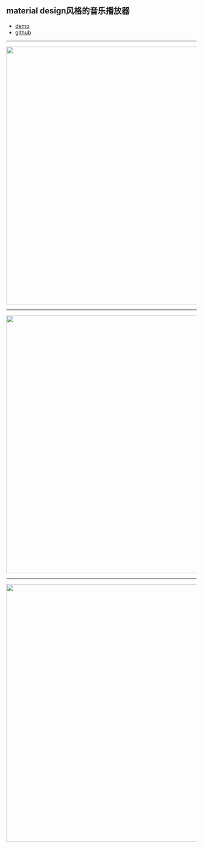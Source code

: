 ## material design风格的音乐播放器
- [demo](https://htmlpreview.github.io/?https://github.com/zc95/music/blob/master/index.html)
- [github](https://github.com/zc95/music)
---------


<img src="https://ws4.sinaimg.cn/large/006tNc79gy1fol607n8bgj31401z47be.jpg" height="680">

-----

<img src="https://ws2.sinaimg.cn/large/006tNc79gy1fol62vxk4sj31401z4tei.jpg" height="680">

-----

<img src="https://ws1.sinaimg.cn/large/006tNc79gy1fol638h776j31401z4kgr.jpg" height="680">
